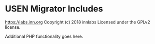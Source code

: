 # USEN Migrator Includes #
https://labs.inn.org
Copyright (c) 2018 innlabs
Licensed under the GPLv2 license.

Additional PHP functionality goes here.